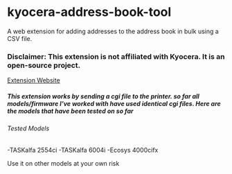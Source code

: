 # kyocera-address-book-tool
A web extension for adding addresses to the address book in bulk using a CSV file.

### Disclaimer: This extension is not affiliated with Kyocera. It is an open-source project.

[Extension Website](https://kyocerawebextension.netlify.app/)


##### This extension works by sending a cgi file to the printer. so far all models/firmware I've worked with have used identical cgi files. Here are the models that have been tested on so far
###### Tested Models
-TASKalfa 2554ci
-TASKalfa 6004i
-Ecosys 4000cifx

Use it on other models at your own risk
